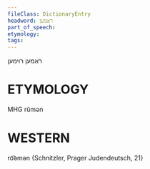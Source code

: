 ```yaml
---
fileClass: DictionaryEntry
headword: ראַמען
part_of_speech: 
etymology: 
tags: 
---
```

ראַמען
רוימען

ETYMOLOGY
===========
MHG rûmən

WESTERN
========

ro͡əmən {Schnitzler, Prager Judendeutsch, 21}